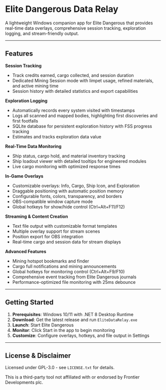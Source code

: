 ﻿# Elite Dangerous Data Relay

A lightweight Windows companion app for Elite Dangerous that provides real-time data overlays, comprehensive session tracking, exploration logging, and stream-friendly output.

---

## Features

**Session Tracking**
- Track credits earned, cargo collected, and session duration
- Dedicated Mining Session mode with limpet usage, refined materials, and active mining time
- Session history with detailed statistics and export capabilities

**Exploration Logging**
- Automatically records every system visited with timestamps
- Logs all scanned and mapped bodies, highlighting first discoveries and first footfalls
- SQLite database for persistent exploration history with FSS progress tracking
- Estimates and tracks exploration data value

**Real-Time Data Monitoring**
- Ship status, cargo hold, and material inventory tracking
- Ship loadout viewer with detailed tooltips for engineered modules
- Live cargo monitoring with optimized response times

**In-Game Overlays**
- Customizable overlays: Info, Cargo, Ship Icon, and Exploration
- Draggable positioning with automatic position memory
- Configurable fonts, colors, transparency, and borders
- OBS-compatible window capture mode
- Global hotkeys for show/hide control (Ctrl+Alt+F11/F12)

**Streaming & Content Creation**
- Text file output with customizable format templates
- Multiple overlay support for stream scenes
- Position export for OBS integration
- Real-time cargo and session data for stream displays

**Advanced Features**
- Mining hotspot bookmarks and finder
- Cargo full notifications and mining announcements
- Global hotkeys for monitoring control (Ctrl+Alt+F9/F10)
- Comprehensive event tracking from Elite Dangerous journals
- Performance-optimized file monitoring with 25ms debounce

---

## Getting Started

1. **Prerequisites**: Windows 10/11 with .NET 8 Desktop Runtime
2. **Download**: Get the latest release and run `EliteDataRelay.exe`
3. **Launch**: Start Elite Dangerous
4. **Monitor**: Click Start in the app to begin monitoring
5. **Customize**: Configure overlays, hotkeys, and file output in Settings

---

## License & Disclaimer

Licensed under GPL-3.0 - see `LICENSE.txt` for details.

This is a third-party tool not affiliated with or endorsed by Frontier Developments plc.
